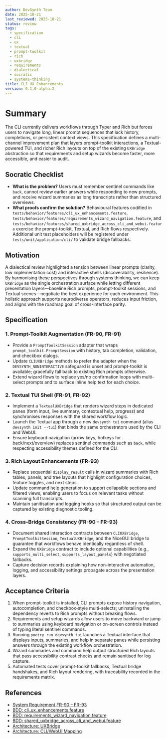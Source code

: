 ```yaml
---
author: DevSynth Team
date: 2025-10-21
last_reviewed: 2025-10-21
status: review
tags:
  - specification
  - cli
  - ux
  - textual
  - prompt-toolkit
  - rich
  - uxbridge
  - requirements
  - dialectical
  - socratic
  - systems-thinking
title: CLI UX Enhancements
version: 0.1.0-alpha.2
---
```


<!--
Required metadata fields:
- author: document author
- date: creation date
- last_reviewed: last review date
- status: draft | review | published
- tags: search keywords
- title: short descriptive name
- version: specification version
-->

# Summary

The CLI currently delivers workflows through Typer and Rich but forces users to navigate long, linear prompt sequences that lack history, completions, or persistent context views. This specification defines a multi-channel improvement plan that layers prompt-toolkit interactions, a Textual-powered TUI, and richer Rich layouts on top of the existing `UXBridge` abstraction so that requirements and setup wizards become faster, more accessible, and easier to audit.

## Socratic Checklist
- **What is the problem?** Users must remember sentinel commands like `back`, cannot review earlier answers while responding to new prompts, and receive wizard summaries as long transcripts rather than structured overviews.
- **What proofs confirm the solution?** Behavioural features codified in `tests/behavior/features/cli_ux_enhancements.feature`, `tests/behavior/features/requirements_wizard_navigation.feature`, and `tests/behavior/features/shared_uxbridge_across_cli_and_webui.feature` exercise the prompt-toolkit, Textual, and Rich flows respectively. Additional unit test placeholders will be registered under `tests/unit/application/cli/` to validate bridge fallbacks.

## Motivation

A dialectical review highlighted a tension between linear prompts (clarity, low implementation cost) and interactive shells (discoverability, resilience). By harmonising these perspectives through systems thinking, we can keep `UXBridge` as the single orchestration surface while letting different presentation layers—baseline Rich prompts, prompt-toolkit sessions, and Textual scenes—negotiate the best experience for each environment. This holistic approach supports neurodiverse operators, reduces input friction, and aligns with the roadmap goal of cross-interface parity.

## Specification

### 1. Prompt-Toolkit Augmentation (FR-90, FR-91)
- Provide a `PromptToolkitSession` adapter that wraps `prompt_toolkit.PromptSession` with history, tab completion, validation, and checkbox dialogs.
- Update `CLIUXBridge` methods to prefer the adapter when the `DEVSYNTH_NONINTERACTIVE` safeguard is unset and prompt-toolkit is available; gracefully fall back to existing Rich prompts otherwise.
- Extend wizard flows to replace yes/no confirmation loops with multi-select prompts and to surface inline help text for each choice.

### 2. Textual TUI Shell (FR-91, FR-92)
- Implement a `TextualUXBridge` that renders wizard steps in dedicated panes (form input, live summary, contextual help, progress) and synchronises responses with the shared workflow logic.
- Launch the Textual app through a new `devsynth tui` command (alias `devsynth init --tui`) that binds the same orchestrators used by the CLI and WebUI.
- Ensure keyboard navigation (arrow keys, hotkeys for back/next/overview) replaces sentinel commands such as `back`, while respecting accessibility themes defined for the CLI.

### 3. Rich Layout Enhancements (FR-93)
- Replace sequential `display_result` calls in wizard summaries with Rich tables, panels, and tree layouts that highlight configuration choices, feature toggles, and next steps.
- Update command help generation to support collapsible sections and filtered views, enabling users to focus on relevant tasks without scanning full transcripts.
- Maintain sanitisation and logging hooks so that structured output can be captured by existing diagnostic tooling.

### 4. Cross-Bridge Consistency (FR-90 – FR-93)
- Document shared interaction contracts between `CLIUXBridge`, `PromptToolkitSession`, `TextualUXBridge`, and the NiceGUI bridge to guarantee that workflows behave identically regardless of shell.
- Expand the `UXBridge` contract to include optional capabilities (e.g., `supports_multi_select`, `supports_layout_panels`) with negotiated fallbacks.
- Capture decision records explaining how non-interactive automation, logging, and accessibility settings propagate across the presentation layers.

## Acceptance Criteria

1. When prompt-toolkit is installed, CLI prompts expose history navigation, autocompletion, and checkbox-style multi-selects; uninstalling the dependency reverts to Rich prompts without breaking flows.
2. Requirements and setup wizards allow users to move backward or jump to summaries using keyboard navigation or on-screen controls instead of typing literal sentinel commands.
3. Running `poetry run devsynth tui` launches a Textual interface that displays inputs, summaries, and help in separate panes while persisting answers through the existing workflow orchestration.
4. Wizard summaries and command help output structured Rich layouts that pass accessibility contrast checks and remain sanitised for log capture.
5. Automated tests cover prompt-toolkit fallbacks, Textual bridge handshakes, and Rich layout rendering, with traceability recorded in the requirements matrix.

## References

- [System Requirement FR-90 – FR-93](../system_requirements_specification.md#311-multi-channel-user-experience)
- [BDD: cli_ux_enhancements.feature](../../tests/behavior/features/cli_ux_enhancements.feature)
- [BDD: requirements_wizard_navigation.feature](../../tests/behavior/features/requirements_wizard_navigation.feature)
- [BDD: shared_uxbridge_across_cli_and_webui.feature](../../tests/behavior/features/shared_uxbridge_across_cli_and_webui.feature)
- [Architecture: UXBridge](../architecture/uxbridge.md)
- [Architecture: CLI/WebUI Mapping](../architecture/cli_webui_mapping.md)
